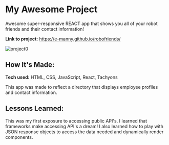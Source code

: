 # My Awesome Project
Awesome super-responsive REACT app that shows you all of your robot friends and their contact information!

**Link to project:** https://e-manny.github.io/robofriends/

![project0](https://user-images.githubusercontent.com/84434314/219566149-d68abab6-2a7c-4d42-a67c-c3edd6c76b0b.jpg)

## How It's Made:

**Tech used:** HTML, CSS, JavaScript, React, Tachyons

This app was made to reflect a directory that displays employee profiles and contact information. 


## Lessons Learned:

This was my first exposure to accessing public API's. I learned that frameworks make accessing API's a dream! I also learned how to play with JSON response objects to access the data needed and dynamically render components.


